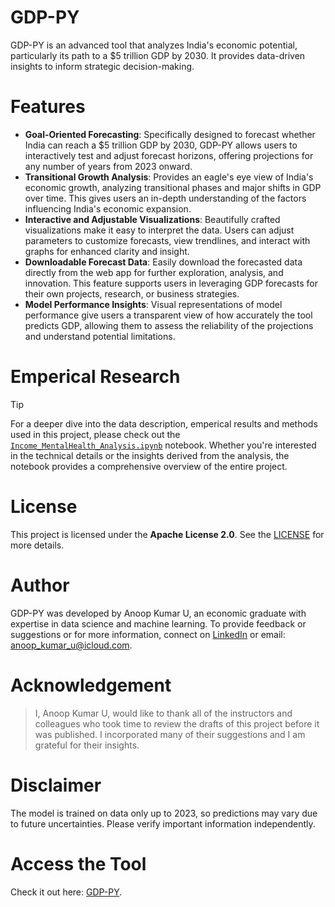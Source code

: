 # GDP-PY

GDP-PY is an advanced tool that analyzes India's economic potential, particularly its path to a $5 trillion GDP by 2030. It provides data-driven insights to inform strategic decision-making.

# Features

- **Goal-Oriented Forecasting**: Specifically designed to forecast whether India can reach a $5 trillion GDP by 2030, GDP-PY allows users to interactively test and adjust forecast horizons, offering projections for any number of years from 2023 onward.
- **Transitional Growth Analysis**: Provides an eagle's eye view of India's economic growth, analyzing transitional phases and major shifts in GDP over time. This gives users an in-depth understanding of the factors influencing India's economic expansion.
- **Interactive and Adjustable Visualizations**: Beautifully crafted visualizations make it easy to interpret the data. Users can adjust parameters to customize forecasts, view trendlines, and interact with graphs for enhanced clarity and insight.
- **Downloadable Forecast Data**: Easily download the forecasted data directly from the web app for further exploration, analysis, and innovation. This feature supports users in leveraging GDP forecasts for their own projects, research, or business strategies.
- **Model Performance Insights**: Visual representations of model performance give users a transparent view of how accurately the tool predicts GDP, allowing them to assess the reliability of the projections and understand potential limitations.

# Emperical Research

>[!TIP]
>For a deeper dive into the data description, emperical results and methods used in this project, please check out the [`Income_MentalHealth_Analysis.ipynb`](https://github.com/neuraledgeai/GDP-PY/blob/main/Forecasting_India_GDP.ipynb) notebook. Whether you're interested in the technical details or the insights derived from the analysis, the notebook provides a comprehensive overview of the entire project.

# License

This project is licensed under the **Apache License 2.0**. See the [LICENSE](https://github.com/neuraledgeai/GDP-PY/blob/main/LICENSE) for more details.

# Author

GDP-PY was developed by Anoop Kumar U, an economic graduate with expertise in data science and machine learning. To provide feedback or suggestions or for more information, connect on [LinkedIn](https://www.linkedin.com/in/anoop-kumar-u-695031231/) or email: anoop_kumar_u@icloud.com.

# Acknowledgement

> I, Anoop Kumar U, would like to thank all of the instructors and colleagues who took time to review the drafts of this project before it was published. I incorporated many of their suggestions and I am grateful for their insights.

# Disclaimer

The model is trained on data only up to 2023, so predictions may vary due to future uncertainties. Please verify important information independently.

# Access the Tool

Check it out here: [GDP-PY](https://gdp-py.streamlit.app).
